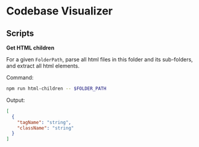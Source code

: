 # Codebase Visualizer

## Scripts

**Get HTML children**

For a given `FolderPath`, parse all html files in this folder and its sub-folders, and extract all html elements.

Command:

```bash
npm run html-children -- $FOLDER_PATH
```

Output:

```json
[
  {
    "tagName": "string",
    "className": "string"
  }
]
```
